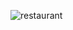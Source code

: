 ![restaurant](https://github.com/Bayukevin/Restaurant/assets/50587422/e9465c12-e9dc-42c8-8143-a37a8bed991d)
